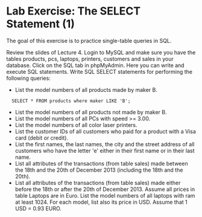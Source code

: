 # Lab Exercise: The SELECT Statement (1)
The goal of this exercise is to practice single-table queries in SQL.

Review the slides of Lecture 4.
Login to MySQL and make sure you have the tables products, pcs, laptops, printers, customers and sales in your database.
Click on the SQL tab in phpMyAdmin. Here you can write and execute SQL statements.
Write SQL SELECT statements for performing the following queries:
- List the model numbers of all products made by maker B.
```
  SELECT * FROM products where maker LIKE 'B';
```
- List the model numbers of all products not made by maker B.
- List the model numbers of all PCs with speed >= 3.00.
- List the model numbers of all color laser printers.
- List the customer IDs of all customers who paid for a product with a Visa card (debit or credit).
- List the first names, the last names, the city and the street address of all customers who have the letter 'e' either in their first name or in their last name.
- List all attributes of the transactions (from table sales) made between the 18th and the 20th of December 2013 (including the 18th and the 20th).
- List all attributes of the transactions (from table sales) made either before the 18th or after the 20th of December 2013.
Assume all prices in table Laptops are in Euro. List the model numbers of all laptops with ram at least 1024. For each model, list also its price in USD. Assume that 1 USD = 0.93 EURO.
